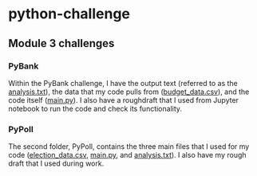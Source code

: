 # python-challenge
## Module 3 challenges
### PyBank
Within the PyBank challenge, I have the output text (referred to as the [analysis.txt]((https://github.com/baltzelj/python-challenge/edit/main/README.md#:~:text=.DS_Store-,analysis,-.txt))), the data that my code pulls from ([budget_data.csv]((https://github.com/baltzelj/python-challenge/edit/main/README.md#:~:text=analysis.txt-,budget_data,-.csv))), and the code itself ([main.py](https://github.com/baltzelj/python-challenge/blob/main/PyBank/main.py)). I also have a roughdraft that I used from Jupyter notebook to run the code and check its functionality.
### PyPoll
The second folder, PyPoll, contains the three main files that I used for my code ([election_data.csv]([url](https://github.com/baltzelj/python-challenge/blob/main/PyPoll/election_data.csv)), [main.py]([url](https://github.com/baltzelj/python-challenge/blob/main/PyPoll/main.py)), and [analysis.txt]([url](https://github.com/baltzelj/python-challenge/blob/main/PyPoll/analysis.txt))). I also have my rough draft that I used during work.
